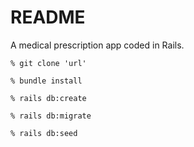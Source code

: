 # README
A medical prescription app coded in Rails. 

```% git clone 'url'```

```% bundle install```

```% rails db:create```

```% rails db:migrate```

```% rails db:seed```
